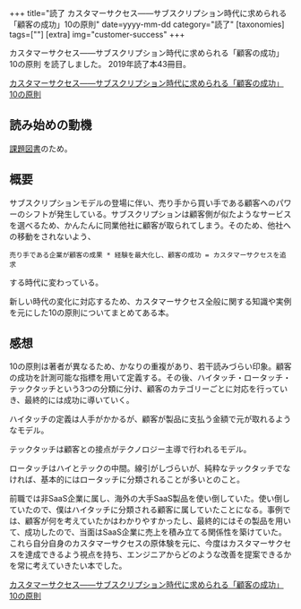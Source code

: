 +++
title="読了 カスタマーサクセス――サブスクリプション時代に求められる「顧客の成功」10の原則"
date=yyyy-mm-dd
category="読了"
[taxonomies]
tags=[""]
[extra]
img="customer-success"
+++

カスタマーサクセス――サブスクリプション時代に求められる「顧客の成功」10の原則 を読了しました。
2019年読了本43冊目。

[カスタマーサクセス――サブスクリプション時代に求められる「顧客の成功」10の原則](https://amzn.to/2vutik3)
	
## 読み始めの動機

[課題図書](https://corp.bell-face.com/workplace)のため。

## 概要

サブスクリプションモデルの登場に伴い、売り手から買い手である顧客へのパワーのシフトが発生している。サブスクリプションは顧客側が似たようなサービスを選べるため、かんたんに同業他社に顧客が取られてしまう。そのため、他社への移動をされないよう、

`売り手である企業が顧客の成果 * 経験を最大化し、顧客の成功 = カスタマーサクセスを追求`

する時代に変わっている。

新しい時代の変化に対応するため、カスタマーサクセス全般に関する知識や実例を元にした10の原則についてまとめてある本。

## 感想

10の原則は著者が異なるため、かなりの重複があり、若干読みづらい印象。顧客の成功を計測可能な指標を用いて定義する。その後、ハイタッチ・ロータッチ・テックタッチという3つの分類に分け、顧客のカテゴリーごとに対応を行っていき、最終的には成功に導いていく。

ハイタッチの定義は人手がかかるが、顧客が製品に支払う金額で元が取れるようなモデル。

テックタッチは顧客との接点がテクノロジー主導で行われるモデル。

ロータッチはハイとテックの中間。線引がしづらいが、純粋なテックタッチでなければ、基本的にはロータッチに分類されることが多いとのこと。

前職では非SaaS企業に属し、海外の大手SaaS製品を使い倒していた。使い倒していたので、僕はハイタッチに分類される顧客に属していたことになる。事例では、顧客が何を考えていたかはわかりやすかったし、最終的にはその製品を用いて、成功したので、当面はSaaS企業に売上を積み立てる関係性を築けていた。これら自分自身のカスタマーサクセスの原体験を元に、今度はカスタマーサクセスを達成できるよう視点を持ち、エンジニアからどのような改善を提案できるかを常に考えていきたい本でした。

[カスタマーサクセス――サブスクリプション時代に求められる「顧客の成功」10の原則](https://amzn.to/2vutik3)